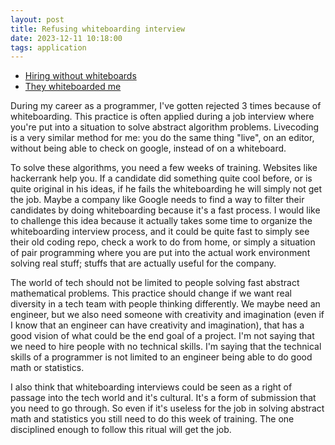 ```yaml
---
layout: post
title: Refusing whiteboarding interview
date: 2023-12-11 10:18:00
tags: application
---
```


- [Hiring without whiteboards](https://github.com/poteto/hiring-without-whiteboards)
- [They whiteboarded me](http://they.whiteboarded.me/)

During my career as a programmer, I've gotten rejected 3 times because of whiteboarding. This practice is often applied during a job interview where you're put into a situation to solve abstract algorithm problems. Livecoding is a very similar method for me: you do the same thing "live", on an editor, without being able to check on google, instead of on a whiteboard.

To solve these algorithms, you need a few weeks of training. Websites like hackerrank help you. If a candidate did something quite cool before, or is quite original in his ideas, if he fails the whiteboarding he will simply not get the job. Maybe a company like Google needs to find a way to filter their candidates by doing whiteboarding because it's a fast process. I would like to challenge this idea because it actually takes some time to organize the whiteboarding interview process, and it could be quite fast to simply see their old coding repo, check a work to do from home, or simply a situation of pair programming where you are put into the actual work environment solving real stuff; stuffs that are actually useful for the company.

The world of tech should not be limited to people solving fast abstract mathematical problems. This practice should change if we want real diversity in a tech team with people thinking differently. We maybe need an engineer, but we also need someone with creativity and imagination (even if I know that an engineer can have creativity and imagination), that has a good vision of what could be the end goal of a project. I'm not saying that we need to hire people with no technical skills. I'm saying that the technical skills of a programmer is not limited to an engineer being able to do good math or statistics.

I also think that whiteboarding interviews could be seen as a right of passage into the tech world and it's cultural. It's a form of submission that you need to go through. So even if it's useless for the job in solving abstract math and statistics you still need to do this week of training. The one disciplined enough to follow this ritual will get the job.
